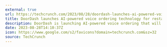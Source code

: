```yaml
---
external: true
url: https://techcrunch.com/2023/08/28/doordash-launches-ai-powered-voice-ordering-technology-for-restaurants/
title: DoorDash launches AI-powered voice ordering technology for restaurants
description: DoorDash is launching AI-powered voice ordering that will allow restaurants to increase their sales by answering all of their calls.
date: 2023-08-28T14:10:37Z
icon: https://www.google.com/s2/favicons?domain=techcrunch.com&sz=32
source: TechCrunch
---
```


